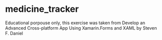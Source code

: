 # medicine_tracker


Educational porpouse only, this exercise was taken from Develop an Advanced Cross-platform App Using Xamarin.Forms
and XAML by Steven F. Daniel
